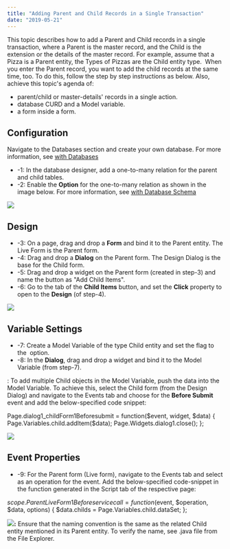 ```yaml
---
title: "Adding Parent and Child Records in a Single Transaction"
date: "2019-05-21"
---
```


This topic describes how to add a Parent and Child records in a single transaction, where a Parent is the master record, and the Child is the extension or the details of the master record. For example, assume that a Pizza is a Parent entity, the Types of Pizzas are the Child entity type.  When you enter the Parent record, you want to add the child records at the same time, too. To do this, follow the step by step instructions as below. Also, achieve this topic's agenda of:

- parent/child or master-details' records in a single action.
- database CURD and a Model variable.
- a form inside a form.

## Configuration

Navigate to the Databases section and create your own database. For more information, see [with Databases](/learn/app-development/services/database-services/working-with-databases/)

- \-1: In the database designer, add a one-to-many relation for the parent and child tables.
- \-2: Enable the **Option** for the one-to-many relation as shown in the image below. For more information, see [with Database Schema](/learn/app-development/services/database-services/working-database-schema/)

[![](https://www.wavemaker.com../assets/cascade-options-1.png)](https://www.wavemaker.com../assets/cascade-options-1.png)

## Design

- \-3: On a page, drag and drop a **Form** and bind it to the Parent entity. The Live Form is the Parent form.
- \-4: Drag and drop a **Dialog** on the Parent form. The Design Dialog is the base for the Child form.
- \-5: Drag and drop a widget on the Parent form (created in step-3) and name the button as "Add Child Items".
- \-6: Go to the tab of the **Child Items** button, and set the **Click** property to open to the **Design** (of step-4).

[![](https://www.wavemaker.com../assets/EventsDialog-e1559301180845.png)](https://www.wavemaker.com../assets/EventsDialog.png)

## Variable Settings

- \-7: Create a Model Variable of the type Child entity and set the flag to the  option.
- \-8: In the **Dialog**, drag and drop a widget and bind it to the Model Variable (from step-7).

: To add multiple Child objects in the Model Variable, push the data into the Model Variable. To achieve this, select the Child form (from the Design Dialog) and navigate to the Events tab and choose for the **Before Submit** event and add the below-specified code snippet:

 Page.dialog1\_childForm1Beforesubmit = function($event, widget, $data)
 { Page.Variables.child.addItem($data); 
   Page.Widgets.dialog1.close(); };

[![](https://www.wavemaker.com../assets/On-Before-Submit.png)](https://www.wavemaker.com../assets/On-Before-Submit.png)

## Event Properties

- \-9: For the Parent form (Live form), navigate to the Events tab and select as an operation for the event. Add the below-specified code-snippet in the function generated in the Script tab of the respective page:

 $scope.ParentLiveForm1Beforeservicecall = function($event, $operation, $data, options)
 { $data.childs = Page.Variables.child.dataSet; };

**[![](https://www.wavemaker.com../assets/On-Before-Service-Call.png)](https://www.wavemaker.com../assets/On-Before-Service-Call.png):** Ensure that the naming convention is the same as the related Child entity mentioned in its Parent entity. To verify the name, see .java file from the File Explorer.
